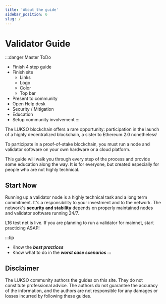 ```yaml
---
title: 'About the guide'
sidebar_position: 0
slug: /
---
```

# Validator Guide

:::danger Master ToDo
- Finish 4 step guide
- Finish site
    - Links
    - Logo
    - Color
    - Top bar
- Present to community
- Open Help desk
- Security / Mitigation
- Education
- Setup community involvement
:::

The LUKSO blockchain offers a rare opportunity: participation in the launch of a highly decentralized blockchain, a sister to Ethereum 2.0 nonetheless!

To participate in a proof-of-stake blockchain, you must run a node and validator software on your own hardware or a cloud platform. 

This guide will walk you through every step of the process and provide some education along the way. It is for everyone, but created especially for people who are not highly technical. 

## Start Now
Running up a validator node is a highly technical task and a long term commitment. It's a responsibility to your investment and to the network. The network's **security and stability** depends on properly maintained nodes and validator software running 24/7.

L16 test net is live. If you are planning to run a validator for mainnet, start practicing ASAP!


:::tip
- Know the ***best practices***
- Know what to do in the ***worst case scenarios***
:::





## Disclaimer
The LUKSO community authors the guides on this site. They do not constitute professional advice. The authors do not guarantee the accuracy of the information, and the authors are not responsible for any damages or losses incurred by following these guides.
